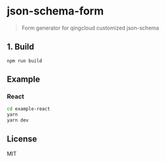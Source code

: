 # json-schema-form

> Form generator for qingcloud customized json-schema

## 1. Build

```
npm run build
```

## Example

### React

```bash
cd example-react
yarn
yarn dev
```

## License

MIT
